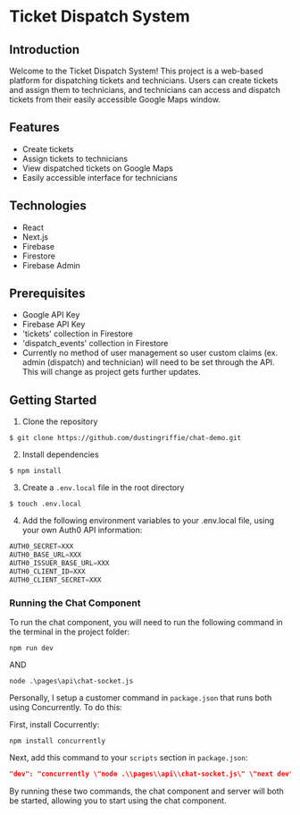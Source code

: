 # Ticket Dispatch System

## Introduction

Welcome to the Ticket Dispatch System! This project is a web-based platform for dispatching tickets and technicians. Users can create tickets and assign them to technicians, and technicians can access and dispatch tickets from their easily accessible Google Maps window.

## Features
- Create tickets
- Assign tickets to technicians
- View dispatched tickets on Google Maps
- Easily accessible interface for technicians

## Technologies
- React
- Next.js
- Firebase
- Firestore
- Firebase Admin

## Prerequisites
- Google API Key
- Firebase API Key
- 'tickets' collection in Firestore
- 'dispatch_events' collection in Firestore
- Currently no method of user management so user custom claims (ex. admin (dispatch) and technician) will need to be set through the API. This will change as project gets further updates.

## Getting Started

1. Clone the repository
```
$ git clone https://github.com/dustingriffie/chat-demo.git
```
2. Install dependencies
```
$ npm install
```
3. Create a `.env.local` file in the root directory
```
$ touch .env.local
```
4. Add the following environment variables to your .env.local file, using your own Auth0 API information:
```Javascript
AUTH0_SECRET=XXX
AUTH0_BASE_URL=XXX
AUTH0_ISSUER_BASE_URL=XXX
AUTH0_CLIENT_ID=XXX
AUTH0_CLIENT_SECRET=XXX
```
### Running the Chat Component

To run the chat component, you will need to run the following command in the terminal in the project folder:

```
npm run dev
```
AND
```
node .\pages\api\chat-socket.js
```

Personally, I setup a customer command in `package.json` that runs both using Concurrently. To do this:

First, install Cocurrently:
```
npm install concurrently
```
Next, add this command to your `scripts` section in `package.json`:
```JSON
"dev": "concurrently \"node .\\pages\\api\\chat-socket.js\" \"next dev\""
```

By running these two commands, the chat component and server will both be started, allowing you to start using the chat component.



